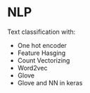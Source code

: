 # NLP
Text classification with:
- One hot encoder
- Feature Hasging
- Count Vectorizing
- Word2vec
- Glove
- Glove and NN in keras

